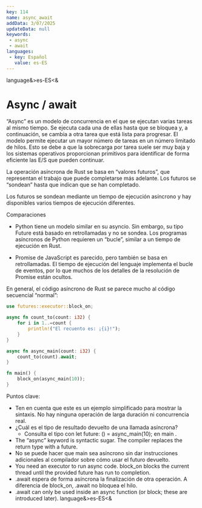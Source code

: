 ```yaml
---
key: 114
name: async_await
addData: 3/07/2025
updateData: null
keywords: 
 - async
 - await
languages:
 - key: Español
   value: es-ES
---
```

language&>es-ES<&
# Async / await

“Async” es un modelo de concurrencia en el que se ejecutan varias tareas al mismo tiempo. Se ejecuta cada una de ellas hasta que se bloquea y, a continuación, se cambia a otra tarea que está lista para progresar. El modelo permite ejecutar un mayor número de tareas en un número limitado de hilos. Esto se debe a que la sobrecarga por tarea suele ser muy baja y los sistemas operativos proporcionan primitivos para identificar de forma eficiente las E/S que pueden continuar.

La operación asíncrona de Rust se basa en “valores futuros”, que representan el trabajo que puede completarse más adelante. Los futuros se “sondean” hasta que indican que se han completado.

Los futuros se sondean mediante un tiempo de ejecución asíncrono y hay disponibles varios tiempos de ejecución diferentes.

Comparaciones
 - Python tiene un modelo similar en su asyncio. Sin embargo, su tipo Future está basado en retrollamadas y no se sondea. Los programas asíncronos de Python requieren un “bucle”, similar a un tiempo de ejecución en Rust.

 - Promise de JavaScript es parecido, pero también se basa en retrollamadas. El tiempo de ejecución del lenguaje implementa el bucle de eventos, por lo que muchos de los detalles de la resolución de Promise están ocultos.

En general, el código asíncrono de Rust se parece mucho al código secuencial “normal”:

```rust
use futures::executor::block_on;

async fn count_to(count: i32) {
    for i in 1..=count {
        println!("El recuento es: ¡{i}!");
    }
}

async fn async_main(count: i32) {
    count_to(count).await;
}

fn main() {
    block_on(async_main(10));
}
```

Puntos clave:
 - Ten en cuenta que este es un ejemplo simplificado para mostrar la sintaxis. No hay ninguna operación de larga duración ni concurrencia real.
 - ¿Cuál es el tipo de resultado devuelto de una llamada asíncrona?
   - Consulta el tipo con let future: () = async_main(10); en main .
 - The “async” keyword is syntactic sugar. The compiler replaces the return type with a future.
 - No se puede hacer que main sea asíncrono sin dar instrucciones adicionales al compilador sobre cómo usar el futuro devuelto.
 - You need an executor to run async code. block_on blocks the current thread until the provided future has run to completion.
 - .await espera de forma asíncrona la finalización de otra operación. A diferencia de block_on, .await no bloquea el hilo.
 - .await can only be used inside an async function (or block; these are introduced later).
language&>es-ES<&